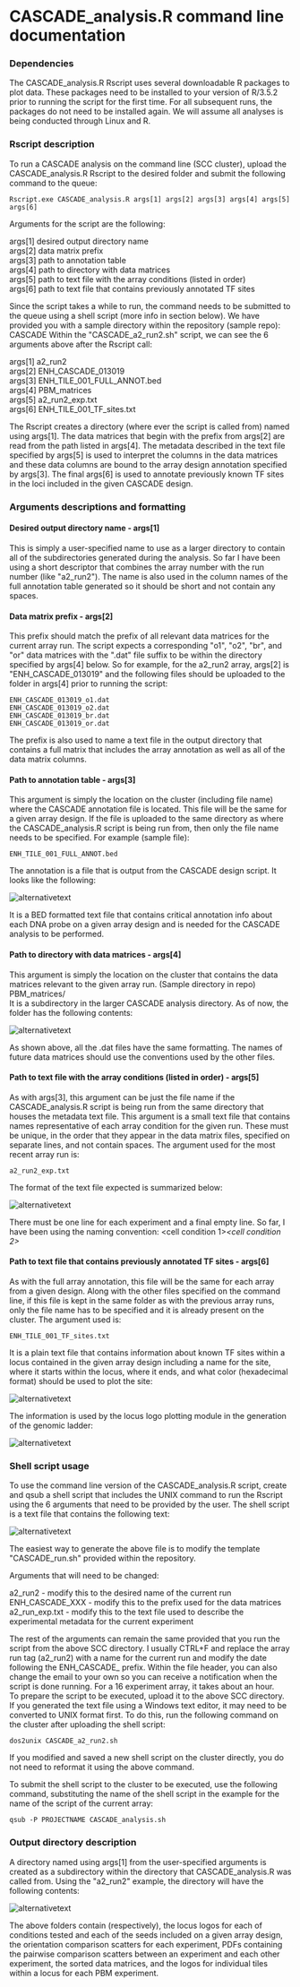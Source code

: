 # CASCADE_analysis.R command line documentation
### Dependencies 
The CASCADE_analysis.R Rscript uses several downloadable R packages to plot data. These packages need to be installed to your version of R/3.5.2 prior to running the script for the first time. For all subsequent runs, the packages do not need to be installed again. We will assume all analyses is being conducted through Linux and R. 


### Rscript description 
To run a CASCADE analysis on the command line (SCC cluster), upload the CASCADE_analysis.R Rscript to the desired folder and submit the following command to the queue: 
```
Rscript.exe CASCADE_analysis.R args[1] args[2] args[3] args[4] args[5] args[6] 
```
Arguments for the script are the following:

args[1] desired output directory name  
args[2] data matrix prefix  
args[3] path to annotation table   
args[4] path to directory with data matrices  
args[5] path to text file with the array conditions (listed in order)  
args[6] path to text file that contains previously annotated TF sites  
  
Since the script takes a while to run, the command needs to be submitted to the queue using a shell script (more info in section below). We have provided you with a sample directory within the repository (sample repo):  
CASCADE 
Within the "CASCADE_a2_run2.sh" script, we can see the 6 arguments above after the Rscript call:  

args[1] a2_run2  
args[2] ENH_CASCADE_013019  
args[3] ENH_TILE_001_FULL_ANNOT.bed  
args[4] PBM_matrices   
args[5] a2_run2_exp.txt  
args[6] ENH_TILE_001_TF_sites.txt  

The Rscript creates a directory (where ever the script is called from) named using args[1]. The data matrices that begin with the prefix from args[2] are read from the path listed in args[4]. The metadata described in the text file specified by args[5] is used to interpret the columns in the data matrices and these data columns are bound to the array design annotation specified by args[3]. The final args[6] is used to annotate previously known TF sites in the loci included in the given CASCADE design.<br/> 

### Arguments descriptions and formatting 
#### Desired output directory name - args[1]  
This is simply a user-specified name to use as a larger directory to contain all of the subdirectories generated during the analysis. So far I have been using a short descriptor that combines the array number with the run number (like "a2_run2"). The name is also used in the column names of the full annotation table generated so it should be short and not contain any spaces. 
#### Data matrix prefix - args[2] 
This prefix should match the prefix of all relevant data matrices for the current array run. The script expects a corresponding "o1", "o2", "br", and "or" data matrices with the ".dat" file suffix to be within the directory specified by args[4] below. So for example, for the a2_run2 array, args[2] is "ENH_CASCADE_013019" and the following files should be uploaded to the folder in args[4] prior to running the script: 
```
ENH_CASCADE_013019_o1.dat 
ENH_CASCADE_013019_o2.dat 
ENH_CASCADE_013019_br.dat 
ENH_CASCADE_013019_or.dat
```
The prefix is also used to name a text file in the output directory that contains a full matrix that includes the array annotation as well as all of the data matrix columns.   
#### Path to annotation table - args[3] 
This argument is simply the location on the cluster (including file name) where the CASCADE annotation file is located. This file will be the same for a given array design. If the file is uploaded to the same directory as where the CASCADE_analysis.R script is being run from, then only the file name needs to be specified. For example (sample file): 
```
ENH_TILE_001_FULL_ANNOT.bed 
```
The annotation is a file that is output from the CASCADE design script. It looks like the following: 

![alternativetext](screenshots/CASCADE1.png)

It is a BED formatted text file that contains critical annotation info about each DNA probe on a given array design and is needed for the CASCADE analysis to be performed. 
#### Path to directory with data matrices - args[4] 
This argument is simply the location on the cluster that contains the data matrices relevant to the given array run. (Sample directory in repo)  
PBM_matrices/  
It is a subdirectory in the larger CASCADE analysis directory. As of now, the folder has the following contents:

![alternativetext](screenshots/CASCADE2.png)

As shown above, all the .dat files have the same formatting. The names of future data matrices should use the conventions used by the other files. 
#### Path to text file with the array conditions (listed in order) - args[5] 
As with args[3], this argument can be just the file name if the CASCADE_analysis.R script is being run from the same directory that houses the metadata text file. This argument is a small text file that contains names representative of each array condition for the given run. These must be unique, in the order that they appear in the data matrix files, specified on separate lines, and not contain spaces. The argument used for the most recent array run is: 
```
a2_run2_exp.txt 
```
The format of the text file expected is summarized below:

![alternativetext](screenshots/CASCADE3.png)

There must be one line for each experiment and a final empty line. So far, I have been using the naming convention: <cell condition 1>_<cell condition 2>_<antibody> 
#### Path to text file that contains previously annotated TF sites - args[6] 
As with the full array annotation, this file will be the same for each array from a given design. Along with the other files specified on the command line, if this file is kept in the same folder as with the previous array runs, only the file name has to be specified and it is already present on the cluster. The argument used is:
```
ENH_TILE_001_TF_sites.txt 
```
It is a plain text file that contains information about known TF sites within a locus contained in the given array design including a name for the site, where it starts within the locus, where it ends, and what color 
(hexadecimal format) should be used to plot the site: 

![alternativetext](screenshots/CASCADE4.png)

The information is used by the locus logo plotting module in the generation of the genomic ladder:

![alternativetext](screenshots/CASCADE5.png)

### Shell script usage 
To use the command line version of the CASCADE_analysis.R script, create and qsub a shell script that includes the UNIX command to run the Rscript using the 6 arguments that need to be provided by the user. The shell script is a text file that contains the following text:

![alternativetext](screenshots/CASCADE6.png)

The easiest way to generate the above file is to modify the template "CASCADE_run.sh" provided within the repository.

Arguments that will need to be changed:   

a2_run2 - modify this to the desired name of the current run  
ENH_CASCADE_XXX - modify this to the prefix used for the data matrices  
a2_run_exp.txt - modify this to the text file used to describe the experimental metadata for the current experiment  

The rest of the arguments can remain the same provided that you run the script from the above SCC directory. I usually CTRL+F and replace the array run tag (a2_run2) with a name for the current run and modify the date following the ENH_CASCADE_ prefix. Within the file header, you can also change the email to your own so you can receive a notification when the script is done running. For a 16 experiment array, it takes about an hour.   
To prepare the script to be executed, upload it to the above SCC directory. If you generated the text file using a Windows text editor, it may need to be converted to UNIX format first. To do this, run the following command on the cluster after uploading the shell script:  
```
dos2unix CASCADE_a2_run2.sh
```
If you modified and saved a new shell script on the cluster directly, you do not need to reformat it using the above command.  

To submit the shell script to the cluster to be executed, use the following command, substituting the name of the shell script in the example for the name of the script of the current array: 
```
qsub -P PROJECTNAME CASCADE_analysis.sh
```
### Output directory description 
A directory named using args[1] from the user-specified arguments is created as a subdirectory within the directory that CASCADE_analysis.R was called from. Using the "a2_run2" example, the directory will have the following contents: 

![alternativetext](screenshots/CASCADE7.png)

The above folders contain (respectively), the locus logos for each of conditions tested and each of the seeds included on a given array design, the orientation comparison scatters for each experiment, PDFs containing the pairwise comparison scatters between an experiment and each other experiment, the sorted data matrices, and the logos for individual tiles within a locus for each PBM experiment. 


